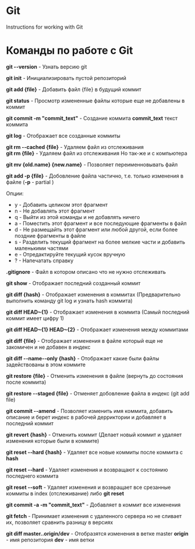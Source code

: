 # Git
Instructions for working with Git


# Команды по работе с Git

**git --version** - Узнать версию git</br>

**git init** - Инициализировать пустой репозиторий</br>

**git add {file}** - Добавить файл {file} в будущий коммит</br>

**git status** - Просмотр измененные файлы которые еще не добавлены в коммит</br>

**git commit -m "commit_text"** - Создание коммита **commit_text** текст коммита</br>

**git log** - Отображает все созданные коммиты</br>

**git rm --cached {file}** - Удаляем файл из отслеживания</br>
**git rm {file}** - Удаляем файл из отслеживания Но так-же и с компьютера</br>

**git mv {old.name} {new.name}** - Позволяет переименновывать файл</br>

**git add -p {file}** - Добовление файла частично, т.е. только изменения в файле (**-p** - partial )</br>

Опции:
- y -  Добавить целиком этот фрагмент
- n - Не добавлять этот фрагмент
- q - Выйти из этой команды и не добавлять ничего
- a - Поместить этот фрагмент и все последующие фрагменты в файл
- d - Не размещайть этот фрагмент или любой другой, если более поздние фрагменты в файле
- s - Разделить текущий фрагмент на более мелкие части и добавить маленькими частями
- e - Отредактируйте текущий кусок вручную
- ? - Напечатать справку</br>

**.gitignore** - Файл в котором описано что не нужно отслеживать </br>

**git show** - Отображает последний созданный коммит</br>

**git diff {hash}** - Отображает изменения в коммитах (Предварительно выполнить команду git log и узнать hash коммита)</br>

**git diff HEAD~{1}** - Отображает изменения в коммита (Самый последний коммит имеет цифру 1)</br>

**git diff HEAD~{1} HEAD~{2}** - Отображает изменения между коммитами</br>

**git diff {file}** - Отображает изменения в файле который еще не закомичен и не добавен в индекс</br>

**git diff --name--only {hash}** - Отображает какие были файлы задействованы в этом коммите</br>

**git restore {file}** - Отменить изменения в файле (вернуть до состояния после коммита)</br>

**git restore --staged {file}** - Отменяет добовление файла в индекс (git add file)</br>

**git commit --amend** - Позволяет изменить имя коммита, добавить описание  и берет индекс в рабочей дерриктории и добавляет в последний коммит</br>

**git revert {hash}** - Отменить коммит (Делает новый коммит и удаляет изменения которые были в коммите)</br>

**git reset --hard {hash}** - Удаляет все новые коммиты после коммита с **hash** </br>

**git reset --hard** - Удаляет изменения и возвращают к состоянию последнего коммита</br>

**git reset --soft** - Удаляет изменения и возвращает все срезанные коммиты в index (отслеживание) либо **git reset**</br>

**git commit -a -m "commit_text"** - Добавляет в коммит все изменения</br>

**git fetch** - Принимает изменения с удаленного сервера но не сливает их, позволяет сравнить разницу в версиях</br>

**git diff master..origin/dev** - Отобразятся изменения в ветке master **origin** - имя репозитория **dev** - имя ветки</br>
